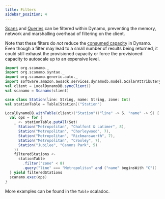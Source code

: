 ```yaml
---
title: Filters
sidebar_position: 4
---
```


[Scans](operations.md#scan) and [Queries](operations.md#query) can be filtered within Dynamo, preventing the memory, network and marshalling overhead of filtering on the client.

Note that these filters do *not* reduce the [consumed capacity](http://docs.aws.amazon.com/amazondynamodb/latest/developerguide/HowItWorks.ProvisionedThroughput.html) in Dynamo. Even though a filter may lead to a small number of results being
returned, it could still exhaust the provisioned capacity or force the provisioned capacity to autoscale up to an expensive level.

```scala mdoc:silent
import org.scanamo._
import org.scanamo.syntax._
import org.scanamo.generic.auto._
import software.amazon.awssdk.services.dynamodb.model.ScalarAttributeType._
val client = LocalDynamoDB.syncClient()
val scanamo = Scanamo(client)

case class Station(line: String, name: String, zone: Int)
val stationTable = Table[Station]("Station")
```
```scala mdoc
LocalDynamoDB.withTable(client)("Station")("line" -> S, "name" -> S) {
  val ops = for {
    _ <- stationTable.putAll(Set(
      Station("Metropolitan", "Chalfont & Latimer", 8),
      Station("Metropolitan", "Chorleywood", 7),
      Station("Metropolitan", "Rickmansworth", 7),
      Station("Metropolitan", "Croxley", 7),
      Station("Jubilee", "Canons Park", 5)
    ))
    filteredStations <-
      stationTable
        .filter("zone" < 8)
        .query("line" === "Metropolitan" and ("name" beginsWith "C"))
  } yield filteredStations
  scanamo.exec(ops)
}
```

More examples can be found in the `Table` scaladoc.

